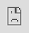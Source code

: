 ```yaml
---
title: "Grand Canyon Road Trip"
permalink: canyon
---
```


#### I went on a road trip a few weeks ago. Here’s the three videos I made during that trip.

---- 

<div class="video">
  <iframe src="https://streamable.com/e/8h4kii" frameborder="0" width="100%" height="100%" allowfullscreen style="width:100%;height:100%;position:absolute;left:0px;top:0px;overflow:hidden;"></iframe>
</div>

---- 

<div class="video">
  <iframe src="https://streamable.com/e/g9455q" frameborder="0" width="100%" height="100%" allowfullscreen style="width:100%;height:100%;position:absolute;left:0px;top:0px;overflow:hidden;"></iframe>
</div>

---- 

<div class="video">
  <iframe src="https://streamable.com/e/0pqs0q" frameborder="0" width="100%" height="100%" allowfullscreen style="width:100%;height:100%;position:absolute;left:0px;top:0px;overflow:hidden;"></iframe>
</div>
